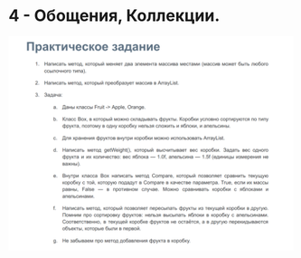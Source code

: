 

# 4 - Обощения, Коллекции.


![IMG](https://github.com/lalik77/geek-brains-vtb/blob/4-lecture/img/HW-4.png)

